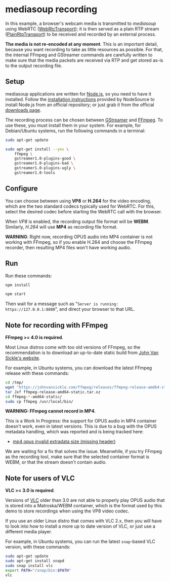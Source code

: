 mediasoup recording
===================

In this example, a browser's webcam media is transmitted to *mediasoup* using WebRTC ([WebRtcTransport](https://mediasoup.org/documentation/v3/mediasoup/api/#WebRtcTransport)); it is then served as a plain RTP stream ([PlainRtpTransport](https://mediasoup.org/documentation/v3/mediasoup/api/#PlainRtpTransport)) to be received and recorded by an external process.

**The media is not re-encoded at any moment**. This is an important detail, because you want recording to take as little resources as possible. For that, the internal FFmpeg and GStreamer commands are carefully written to make sure that the media packets are received via RTP and get stored as-is to the output recording file.



Setup
-----

mediasoup applications are written for [Node.js](https://nodejs.org/), so you need to have it installed. Follow the [installation instructions](https://github.com/nodesource/distributions/blob/master/README.md) provided by NodeSource to install Node.js from an official repository; or just grab it from the official [downloads page](https://nodejs.org/en/download/).

The recording process can be chosen between [GStreamer](https://gstreamer.freedesktop.org/) and [FFmpeg](https://ffmpeg.org/). To use these, you must install them in your system. For example, for Debian/Ubuntu systems, run the following commands in a terminal:

```sh
sudo apt-get update

sudo apt-get install --yes \
    ffmpeg \
    gstreamer1.0-plugins-good \
    gstreamer1.0-plugins-bad \
    gstreamer1.0-plugins-ugly \
    gstreamer1.0-tools
```



Configure
---------

You can choose between using **VP8** or **H.264** for the video encoding, which are the two standard codecs typically used for WebRTC. For this, select the desired codec before starting the WebRTC call with the browser.

When *VP8* is enabled, the recording output file format will be **WEBM**. Similarly, *H.264* will use **MP4** as recording file format.

**WARNING**: Right now, recording OPUS audio into MP4 container is not working with FFmpeg, so if you enable H.264 and choose the FFmpeg recorder, then resulting MP4 files won't have working audio.



Run
---

Run these commands:

```sh
npm install

npm start
```

Then wait for a message such as "`Server is running: https://127.0.0.1:8080`", and direct your browser to that URL.



Note for recording with FFmpeg
------------------------------

**FFmpeg >= 4.0 is required**.

Most Linux distros come with too old versions of FFmpeg, so the recommendation is to download an up-to-date static build from [John Van Sickle's website](https://www.johnvansickle.com/ffmpeg/).

For example, in Ubuntu systems, you can download the latest FFmpeg release with these commands:

```sh
cd /tmp/
wget "https://johnvansickle.com/ffmpeg/releases/ffmpeg-release-amd64-static.tar.xz"
tar Jxf ffmpeg-release-amd64-static.tar.xz
cd ffmpeg-*-amd64-static/
sudo cp ffmpeg /usr/local/bin/
```



**WARNING: FFmpeg cannot record in MP4**.

This is a Work In Progress: the support for OPUS audio in MP4 container doesn't work, even in latest versions. This is due to a bug with the OPUS metadata handling, which was reported and is being tracked here:

* [mp4 opus invalid extradata size (missing header)](http://ffmpeg.org/pipermail/ffmpeg-user/2019-September/045274.html)

We are waiting for a fix that solves the issue. Meanwhile, if you try FFmpeg as the recording tool, make sure that the selected container format is WEBM, or that the stream doesn't contain audio.



Note for users of VLC
---------------------

**VLC >= 3.0 is required**.

Versions of [VLC](https://www.videolan.org/vlc/index.html) older than 3.0 are not able to properly play OPUS audio that is stored into a Matroska/WEBM container, which is the format used by this demo to store recordings when using the VP8 video codec.

If you use an older Linux distro that comes with VLC 2.x, then you will have to look into how to install a more up to date version of VLC, or just use a different media player.

For example, in Ubuntu systems, you can run the latest `snap`-based VLC version, with these commands:

```sh
sudo apt-get update
sudo apt-get install snapd
sudo snap install vlc
export PATH="/snap/bin:$PATH"
vlc
```
